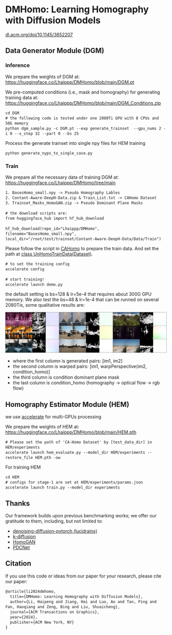 # DMHomo: Learning Homography with Diffusion Models
[dl.acm.org/doi/10.1145/3652207](https://dl.acm.org/doi/10.1145/3652207)

## Data Generator Module (DGM)
### Inference
We prepare the weights of DGM at: https://huggingface.co/Lhaippp/DMHomo/blob/main/DGM.pt

We pre-computed conditions (i.e., mask and homography) for generating training data at: https://huggingface.co/Lhaippp/DMHomo/blob/main/DGM_Conditions.zip
```
cd DGM
# the following code is tested under one 2080Ti GPU with 8 CPUs and 50G memory
python dgm_sample.py -c DGM.pt --exp generate_trainset  --gpu_nums 2 -i 0 --s_step 32 --part 0 --bs 25
```
Process the generate trainset into single npy files for HEM training
```
python generate_nyps_to_single_case.py
```

### Train
We prepare all the necessary data of training DGM at: https://huggingface.co/Lhaippp/DMHomo/tree/main
```
1. BasesHomo_small.npy -> Pseudo Homography Lables
2. Contant-Aware-DeepH-Data.zip & Train_List.txt -> CAHomo Dataset
3. Trainset_Masks_HomoGAN.zip -> Pseudo Dominant Plane Masks

# the download scripts are: 
from huggingface_hub import hf_hub_download

hf_hub_download(repo_id="Lhaippp/DMHomo", filename="BasesHomo_small.npy", local_dir="/root/test/trainset/Contant-Aware-DeepH-Data/Data/Train")
```

Please follow the script in [CAHomo](https://github.com/JirongZhang/DeepHomography) to prepare the train data. And set the path at [class UnHomoTrainData(Dataset)](https://github.com/lhaippp/DMHomo/blob/1a4257fe2c34af9561c16459e59fbe8fb1aec5d2/DGM/denoising_diffusion_models/denoising_diffusion_pytorch.py#L1045).

```
# to set the training config
accelerate config

# start training!
accelerate launch demo.py
```

the default setting is bs=128 & lr=5e-4 that requires about 300G GPU memory. We also test the bs=48 & lr=1e-4 that can be runned on several 2080Tis, some qualitative results are:

![](58.gif "Magic Gardens")
- where the first column is generated pairs: [im1, im2]
- the second column is warped pairs: [im1, warpPerspective(im2, condition_homo)]
- the third column is condition dominant plane mask
- the last column is condition_homo (homography -> optical flow -> rgb flow)

## Homography Estimator Module (HEM)
we use [accelerate](https://huggingface.co/docs/accelerate/en/index) for multi-GPUs processing

We prepare the weights of HEM at: https://huggingface.co/Lhaippp/DMHomo/blob/main/HEM.pth
```
# Please set the path of 'CA-Homo Dataset' by [test_data_dir] in HEM/experiments
accelerate launch hem_evaluate.py --model_dir HEM/experiments --restore_file HEM.pth -ow
```

For training HEM
```
cd HEM
# configs for stage-1 are set at HEM/experiments/params.json
accelerate launch train.py --model_dir experiments
```

## Thanks
Our framework builds upon previous benchmarking works; we offer our gratitude to them, including, but not limited to:
- [denoising-diffusion-pytorch (lucidrains)](https://github.com/lucidrains/denoising-diffusion-pytorch)
- [k-diffusion](https://github.com/crowsonkb/k-diffusion)
- [HomoGAN](https://github.com/megvii-research/HomoGAN)
- [PDCNet](https://github.com/PruneTruong/DenseMatching)

## Citation
If you use this code or ideas from our paper for your research, please cite our paper:
```
@article{li2024dmhomo,
  title={DMHomo: Learning Homography with Diffusion Models},
  author={Li, Haipeng and Jiang, Hai and Luo, Ao and Tan, Ping and Fan, Haoqiang and Zeng, Bing and Liu, Shuaicheng},
  journal={ACM Transactions on Graphics},
  year={2024},
  publisher={ACM New York, NY}
}
```
